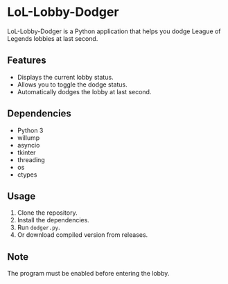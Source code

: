 # LoL-Lobby-Dodger

LoL-Lobby-Dodger is a Python application that helps you dodge League of Legends lobbies at last second.

## Features

- Displays the current lobby status.
- Allows you to toggle the dodge status.
- Automatically dodges the lobby at last second.

## Dependencies

- Python 3
- willump
- asyncio
- tkinter
- threading
- os
- ctypes

## Usage

1. Clone the repository.
2. Install the dependencies.
3. Run `dodger.py`.
4. Or download compiled version from releases.

## Note

The program must be enabled before entering the lobby.
